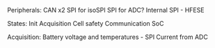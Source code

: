 
Peripherals: 
    CAN x2
    SPI for isoSPI
    SPI for ADC?
    Internal SPI - HFESE


States:
    Init
    Acquisition
    Cell safety
    Communication
    SoC


Acquisition:
    Battery voltage and temperatures - SPI
    Current from ADC
